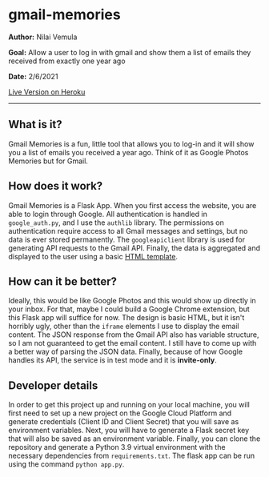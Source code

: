 # gmail-memories

**Author:** Nilai Vemula

**Goal:** Allow a user to log in with gmail and show them a list of emails they received from exactly one year ago

**Date:** 2/6/2021

[Live Version on Heroku](https://gmail-memories.herokuapp.com/)

<hr>

## What is it?

Gmail Memories is a fun, little tool that allows you to log-in and it will show you a list of emails you received a year ago. Think of it as Google Photos Memories but for Gmail.

## How does it work?

Gmail Memories is a Flask App. When you first access the website, you are able to login through Google. All authentication is handled in `google_auth.py`, and I use the `authlib` library. The permissions on authentication require access to all Gmail messages and settings, but no data is ever stored permanently. The `googleapiclient` library is used for generating API requests to the Gmail API. Finally, the data is aggregated and displayed to the user using a basic [HTML template](templates/emails.html).

## How can it be better?

Ideally, this would be like Google Photos and this would show up directly in your inbox. For that, maybe I could build a Google Chrome extension, but this Flask app will suffice for now. The design is basic HTML, but it isn't horribly ugly, other than the `iframe` elements I use to display the email content. The JSON response from the Gmail API also has variable structure, so I am not guaranteed to get the email content. I still have to come up with a better way of parsing the JSON data. Finally, because of how Google handles its API, the service is in test mode and it is **invite-only**.

## Developer details

In order to get this project up and running on your local machine, you will first need to set up a new project on the Google Cloud Platform and generate credentials (Client ID and Client Secret) that you will save as environment variables. Next, you will have to generate a Flask secret key that will also be saved as an environment variable. Finally, you can clone the repository and generate a Python 3.9 virtual environment with the necessary dependencies from `requirements.txt`. The flask app can be run using the command `python app.py`.